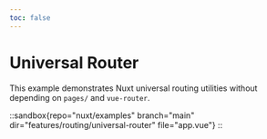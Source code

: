 ```yaml
---
toc: false
---
```


# Universal Router

This example demonstrates Nuxt universal routing utilities without depending on `pages/` and `vue-router`.

::sandbox{repo="nuxt/examples" branch="main" dir="features/routing/universal-router" file="app.vue"}
::
